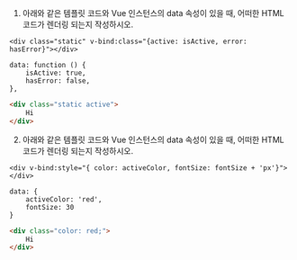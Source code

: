 1. 아래와 같은 템플릿 코드와 Vue 인스턴스의 data 속성이 있을 때, 어떠한 HTML 코드가 렌더링 되는지 작성하시오.

```
<div class="static" v-bind:class="{active: isActive, error: hasError}"></div>
```

```
data: function () {
	isActive: true,
	hasError: false,
},
```



```html
<div class="static active">
    Hi
</div>
```





2. 아래와 같은 템플릿 코드와 Vue 인스턴스의 data 속성이 있을 때, 어떠한 HTML 코드가 렌더링 되는지 작성하시오.

```
<div v-bind:style="{ color: activeColor, fontSize: fontSize + 'px'}"></div>
```

```
data: {
	activeColor: 'red',
	fontSize: 30
}
```



```html
<div class="color: red;">
    Hi
</div>
```

